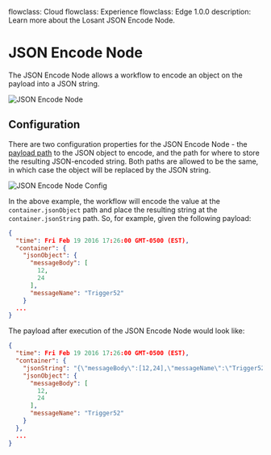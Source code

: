 flowclass: Cloud
flowclass: Experience
flowclass: Edge 1.0.0
description: Learn more about the Losant JSON Encode Node.

# JSON Encode Node

The JSON Encode Node allows a workflow to encode an object on the payload into a JSON string.

![JSON Encode Node](/images/workflows/logic/json-encode-node.png "JSON Encode Node")

## Configuration

There are two configuration properties for the JSON Encode Node - the [payload path](/workflows/accessing-payload-data/#payload-paths) to the JSON object to encode, and the path for where to store the resulting JSON-encoded string. Both paths are allowed to be the same, in which case the object will be replaced by the JSON string.

![JSON Encode Node Config](/images/workflows/logic/json-encode-node-config.png "JSON Encode Node Config")

In the above example, the workflow will encode the value at the `container.jsonObject` path and place the resulting string at the `container.jsonString` path. So, for example, given the following payload:

```json
{
  "time": Fri Feb 19 2016 17:26:00 GMT-0500 (EST),
  "container": {
    "jsonObject": {
      "messageBody": [
        12,
        24
      ],
      "messageName": "Trigger52"
    }
  ...
}
```

The payload after execution of the JSON Encode Node would look like:

```json
{
  "time": Fri Feb 19 2016 17:26:00 GMT-0500 (EST),
  "container": {
    "jsonString": "{\"messageBody\":[12,24],\"messageName\":\"Trigger52\"}",
    "jsonObject": {
      "messageBody": [
        12,
        24
      ],
      "messageName": "Trigger52"
    }
  },
  ...
}
```
